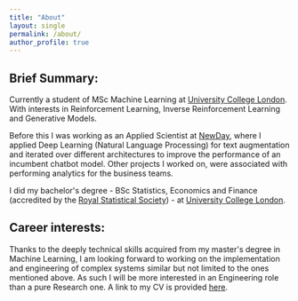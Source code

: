 ```yaml
---
title: "About"
layout: single
permalink: /about/
author_profile: true
---
```


## Brief Summary:
Currently a student of MSc Machine Learning at [University College London](https://www.ucl.ac.uk). With interests in Reinforcement Learning, Inverse Reinforcement Learning and Generative Models.

Before this I was working as an Applied Scientist at [NewDay](https://www.newday.co.uk/), where I applied Deep Learning (Natural Language Processing) for text augmentation and iterated over different architectures to improve the performance of an incumbent chatbot model. Other projects I worked on, were associated with performing analytics for the business teams.

I did my bachelor's degree - BSc Statistics, Economics and Finance (accredited by the [Royal Statistical Society](https://rss.org.uk/)) - at [University College London](https://www.ucl.ac.uk).

## Career interests:
Thanks to the deeply technical skills acquired from my master's degree in Machine Learning, I am looking forward to working on the implementation and engineering of complex systems similar but not limited to the ones mentioned above. As such I will be more interested in an Engineering role than a pure Research one. A link to my CV is provided [here](https://drive.google.com/file/d/1niE8rHBPrsh14YpeACAN8Ew3BZWiFzyr/view?usp=drive_link).
